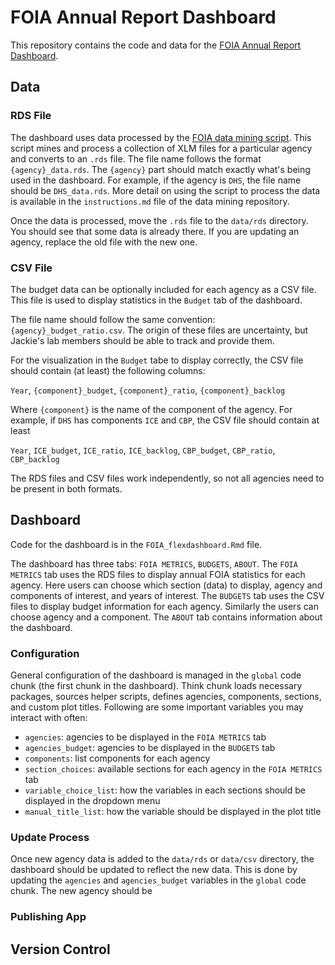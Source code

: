 # FOIA Annual Report Dashboard

This repository contains the code and data
for the [FOIA Annual Report Dashboard](https://deportationresearch.shinyapps.io/FOIAdashboard/).

## Data

### RDS File

The dashboard uses data processed by the [FOIA data mining script](https://github.com/rcds-dssv/foia_data_mining).
This script mines and process a collection of XLM files for
a particular agency and converts to an `.rds` file. The file name
follows the format `{agency}_data.rds`. The `{agency}` part should match exactly
what's being used in the dashboard. For example, if the agency is `DHS`, the file
name should be `DHS_data.rds`.
More detail on using the script to process the data is available in the
`instructions.md` file of the data mining repository.

Once the data is processed, move the `.rds` file to the `data/rds` directory.
You should see that some data is already there. If you are updating an agency,
replace the old file with the new one.

### CSV File

The budget data can be optionally included for each agency as a CSV file. 
This file is used to display statistics in the `Budget` tab of the dashboard.

The file name should follow the same convention: `{agency}_budget_ratio.csv`.
The origin of these files are uncertainty, but Jackie's lab members should be
able to track and provide them.

For the visualization in the `Budget` tabe to display correctly, the CSV file
should contain (at least) the following columns:

`Year`, `{component}_budget`, `{component}_ratio`, `{component}_backlog`

Where `{component}` is the name of the component of the agency. 
For example, if `DHS` has components `ICE` and `CBP`, the CSV file should
contain at least

`Year`, `ICE_budget`, `ICE_ratio`, `ICE_backlog`, `CBP_budget`, 
`CBP_ratio`, `CBP_backlog`

The RDS files and CSV files work independently, so not all agencies need to be
present in both formats.

## Dashboard

Code for the dashboard is in the `FOIA_flexdashboard.Rmd` file.

The dashboard has three tabs: `FOIA METRICS`, `BUDGETS`, `ABOUT`. The `FOIA METRICS`
tab uses the RDS files to display annual FOIA statistics for each agency. Here
users can choose which section (data) to display, agency and components of interest,
and years of interest. The `BUDGETS` tab uses the CSV files to display budget
information for each agency. Similarly the users can choose agency and a component.
The `ABOUT` tab contains information about the dashboard.

### Configuration

General configuration of the dashboard is managed in the `global` code chunk 
(the first chunk in the dashboard). Think chunk loads necessary packages, 
sources helper scripts, defines agencies, components, sections, 
and custom plot titles. Following are some important variables you may interact
with often:

- `agencies`: agencies to be displayed in the `FOIA METRICS` tab
- `agencies_budget`: agencies to be displayed in the `BUDGETS` tab
- `components`: list components for each agency
- `section_choices`: available sections for each agency in the `FOIA METRICS` tab
- `variable_choice_list`: how the variables in each sections should be displayed in the dropdown menu
- `manual_title_list`: how the variable should be displayed in the plot title

### Update Process

Once new agency data is added to the `data/rds` or `data/csv` directory, 
the dashboard should be updated to reflect the new data.
This is done by updating the `agencies` and
`agencies_budget` variables in the `global` code chunk. The new agency should be

### Publishing App

## Version Control


